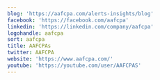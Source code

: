 ```yaml
---
blog: 'https://aafcpa.com/alerts-insights/blog'
facebook: 'https://facebook.com/aafcpa'
linkedin: 'https://linkedin.com/company/aafcpa'
logohandle: aafcpa
sort: aafcpa
title: AAFCPAs
twitter: AAFCPA
website: 'https://www.aafcpa.com/'
youtube: 'https://youtube.com/user/AAFCPAS'
---
```

